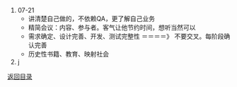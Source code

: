 1. 07-21
    * 讲清楚自己做的，不依赖QA，更了解自己业务
    * 精简会议：内容、参与者。客气让他节约时间，想听当然可以
    * 需求确定、设计完善、开发、测试完整性 ＝＝＝＝》 不要交叉。每阶段确认完善
    * 历史性书籍、教育、映射社会
1. j

[返回目录](../SUMMARY.md)